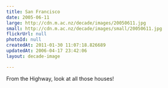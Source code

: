 ```yaml
---
title: San Francisco
date: 2005-06-11
large: http://cdn.m.ac.nz/decade/images/20050611.jpg
small: http://cdn.m.ac.nz/decade/images/small/20050611.jpg
flickrUrl: null
photoId: null
createdAt: 2011-01-30 11:07:18.826689
updatedAt: 2006-04-17 23:42:06
layout: decade-image

---
```

From the Highway, look at all those houses!
